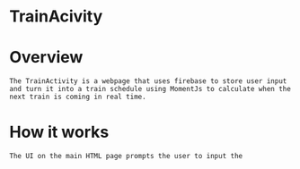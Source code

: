 # TrainAcivity

# Overview
    The TrainActivity is a webpage that uses firebase to store user input and turn it into a train schedule using MomentJs to calculate when the next train is coming in real time.

# How it works
    The UI on the main HTML page prompts the user to input the 